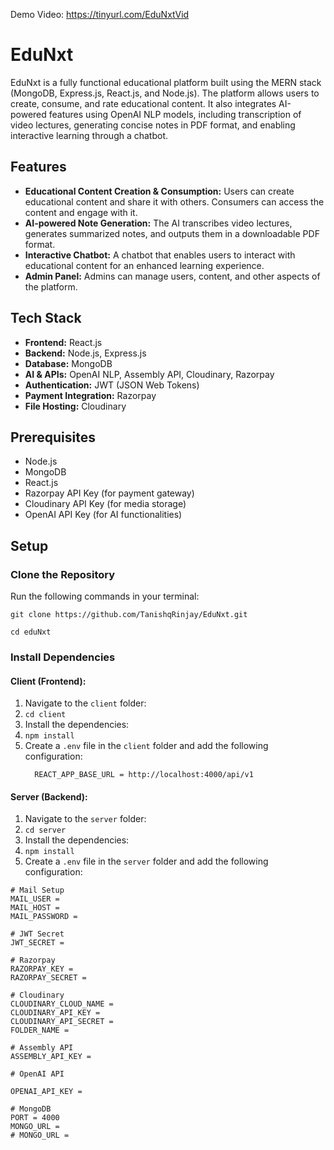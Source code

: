 Demo Video: https://tinyurl.com/EduNxtVid


# EduNxt

EduNxt is a fully functional educational platform built using the MERN stack (MongoDB, Express.js, React.js, and Node.js). The platform allows users to create, consume, and rate educational content. It also integrates AI-powered features using OpenAI NLP models, including transcription of video lectures, generating concise notes in PDF format, and enabling interactive learning through a chatbot.

## Features

- **Educational Content Creation & Consumption:** Users can create educational content and share it with others. Consumers can access the content and engage with it.
- **AI-powered Note Generation:** The AI transcribes video lectures, generates summarized notes, and outputs them in a downloadable PDF format.
- **Interactive Chatbot:** A chatbot that enables users to interact with educational content for an enhanced learning experience.
- **Admin Panel:** Admins can manage users, content, and other aspects of the platform.

## Tech Stack

- **Frontend:** React.js
- **Backend:** Node.js, Express.js
- **Database:** MongoDB
- **AI & APIs:** OpenAI NLP, Assembly API, Cloudinary, Razorpay
- **Authentication:** JWT (JSON Web Tokens)
- **Payment Integration:** Razorpay
- **File Hosting:** Cloudinary

## Prerequisites

- Node.js
- MongoDB
- React.js
- Razorpay API Key (for payment gateway)
- Cloudinary API Key (for media storage)
- OpenAI API Key (for AI functionalities)

## Setup

### Clone the Repository

Run the following commands in your terminal:

``` git clone https://github.com/TanishqRinjay/EduNxt.git ```

``` cd eduNxt ```


### Install Dependencies

#### Client (Frontend):

1. Navigate to the `client` folder:
2. ``` cd client ```
3. Install the dependencies:
4. ``` npm install ```  
5. Create a `.env` file in the `client` folder and add the following configuration:
   ```
     REACT_APP_BASE_URL = http://localhost:4000/api/v1
   ```



#### Server (Backend):

1. Navigate to the `server` folder:
2. ``` cd server ```
3. Install the dependencies:
4. ``` npm install ```
3. Create a `.env` file in the `server` folder and add the following configuration:
```  
# Mail Setup
MAIL_USER = 
MAIL_HOST = 
MAIL_PASSWORD = 

# JWT Secret
JWT_SECRET = 

# Razorpay
RAZORPAY_KEY = 
RAZORPAY_SECRET = 

# Cloudinary
CLOUDINARY_CLOUD_NAME = 
CLOUDINARY_API_KEY = 
CLOUDINARY_API_SECRET = 
FOLDER_NAME = 

# Assembly API
ASSEMBLY_API_KEY =

# OpenAI API

OPENAI_API_KEY = 

# MongoDB
PORT = 4000
MONGO_URL = 
# MONGO_URL = 

```



